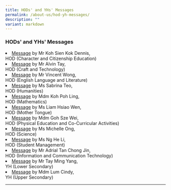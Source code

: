 ```yaml
---
title: HODs' and YHs' Messages
permalink: /about-us/hod-yh-messages/
description: ""
variant: markdown
---
```

### HODs' and YHs' Messages

<li><a href="/student-development/character-and-citizenship-edu/hod-message/">Message</a> by Mr Koh Sien Kok Dennis, <br>HOD (Character and Citizenship Education)</li>

<li><a href="/academic-programmes/craft-and-technology/hod-message/">Message</a> by Mr Alvin Tay, <br>HOD (Craft and Technology)</li>


<li><a href="/academic-programmes/english-language-and-literature/hod-message/">Message</a> by Mr Vincent Wong, <br>HOD (English Language and Literature)</li>

<li><a href="/academic-programmes/humanities/hod-message">Message</a> by Ms Sabrina Teo, <br>HOD (Humanities)</li>

<li><a href="/academic-programmes/mathematics/hod-message/">Message</a> by Mdm Koh Poh Ling, <br>HOD (Mathematics)</li>

<li><a href="/academic-programmes/mother-tongue-languages/hod-message/">Message</a> by Ms Liam Hsiao Wen, <br>HOD (Mother Tongue)</li>

<li><a href="/academic-programmes/physical-education/hod-message/">Message</a> by Mdm Goh Sze Wei, <br>HOD (Physical Education and Co-Curricular Activities)</li>

<li><a href="/academic-programmes/science/hod-message/">Message</a> by Ms Michelle Ong, <br>HOD (Science)</li>

<li><a href="/student-development/student-management/hod-message/">Message</a> by Ms Ng He Li, <br>HOD (Student Management)</li>

<li><a href="/academic-programmes/ict/hod-message/">Message</a> by Mr Adrial Tan Chong Jin, <br>HOD (Information and Communication Technology)</li>

<li><a href="/student-development/year-head-team/message-yh-ls/">Message</a> by Mr Tay Ming Yang, <br>YH (Lower Secondary)</li>

<li><a href="/student-development/year-head-team/message-yh-us/">Message</a> by Mdm Lum Cindy, <br>YH (Upper Secondary)</li>

<hr>